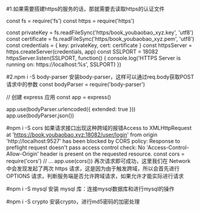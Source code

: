 #1.如果需要搭建https的服务的话，那就需要去读取https的认证文件

const fs = require('fs')
const https = require('https')

const privateKey = fs.readFileSync('https/book_youbaobao_xyz.key', 'utf8')
const certificate = fs.readFileSync('https/book_youbaobao_xyz.pem', 'utf8')
const credentials = { key: privateKey, cert: certificate }
const httpsServer = https.createServer(credentials, app)
const SSLPORT = 18082
httpsServer.listen(SSLPORT, function() {
  console.log('HTTPS Server is running on: https://localhost:%s', SSLPORT)
})

#2.npm i -S body-parser
安装body-parser，这样可以通过req.body获取POST请求中的参数
const bodyParser = require('body-parser')

// 创建 express 应用
const app = express()

app.use(bodyParser.urlencoded({ extended: true }))
app.use(bodyParser.json())

#npm i -S cors
如果请求接口出现这种跨域的报错Access to XMLHttpRequest at 'https://book.youbaobao.xyz:18082/user/login' from origin 'http://localhost:9527' has been blocked by CORS policy: Response to preflight request doesn't pass access control check: No 'Access-Control-Allow-Origin' header is present on the requested resource.
const cors = require('cors')
// ...
app.use(cors())
再次请求即可成功，这里我们在 Network 中会发现发起了两次 https 请求，这是因为由于触发跨域，所以会首先进行 OPTIONS 请求，判断服务端是否允许跨域请求，如果允许才能实际进行请求

#npm i -S mysql
安装 mysql 库：连接mysql数据库和进行mysql的操作

#npm i -S crypto
安装crypto，进行md5密码的加密处理
